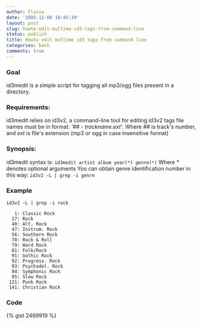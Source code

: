 ```yaml
---
author: Flavio
date: '2005-12-08 18:45:39'
layout: post
slug: howto-edit-multime-id3-tags-from-command-line
status: publish
title: Howto edit multime id3 tags from command line
categories: bash
comments: true
---
```


### Goal

id3medit is a simple script for tagging all mp3/ogg files present in a
directory.

### Requirements:

id3medit relies on id3v2, a command-line tool for editing id3v2 tags file
names must be in format: _'## - trackname.ext'_. Where _##_ is track's number,
and _ext_ is file's extension (mp3 or ogg in case insensitive format)

### Synopsis:

id3medit syntax is: `id3medit artist album year(*) genre(*)` Where _*_ denotes
optional arguments You can obtain genre identification number in this way:
`id3v2 -L | grep -i genre`

### Example

    id3v2 -L | grep -i rock
     
       1: Classic Rock
      17: Rock
      40: Alt. Rock
      47: Instrum. Rock
      56: Southern Rock
      78: Rock & Roll
      79: Hard Rock
      81: Folk/Rock
      91: Gothic Rock
      92: Progress. Rock
      93: Psychadel. Rock
      94: Symphonic Rock 
      95: Slow Rock
     121: Punk Rock
     141: Christian Rock
    
    

  

### Code

{% gist 2469919 %}
